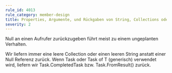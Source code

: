 ```yaml
---
rule_id: 4013
rule_category: member-design
title: Properties, Argumente, und Rückgaben von String, Collections oder Tasks dürfen niemals null sein
severity: 2
---
```

Null an einen Aufrufer zurückzugeben führt meist zu einem ungeplanten Verhalten.

Wir liefern immer eine leere Collection oder einen leeren String anstatt einer Null Referenz zurück.
Wenn Task oder Task of T (generisch) verwendet wird, liefern wir Task.CompletedTask bzw. Task.FromResult() zurück.
